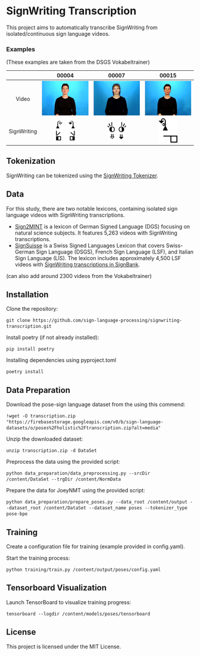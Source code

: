 # SignWriting Transcription

This project aims to automatically transcribe SignWriting from isolated/continuous sign language videos.


### Examples

(These examples are taken from the DSGS Vokabeltrainer)

|              |                                   00004                                    |                                   00007                                    |                                   00015                                    |
|:------------:|:--------------------------------------------------------------------------:|:--------------------------------------------------------------------------:|:--------------------------------------------------------------------------:|
|    Video     |  <img src="assets/examples/00004.gif" width="150px">   |  <img src="assets/examples/00007.gif" width="150px">   |  <img src="assets/examples/00015.gif" width="150px">   |
| SignWriting  |   <img src="assets/examples/00004.png" width="50px">   |   <img src="assets/examples/00007.png" width="50px">   |   <img src="assets/examples/00015.png" width="50px">   |


## Tokenization

SignWriting can be tokenized using the [SignWriting Tokenizer](https://github.com/sign-language-processing/signbank-plus/blob/main/signbank_plus/signwriting/signwriting_tokenizer.py).

## Data

For this study, there are two notable lexicons, containing isolated sign language videos with SignWriting transcriptions.

- [Sign2MINT](https://sign2mint.de/) is a lexicon of German Signed Language (DGS) focusing on natural science subjects. It features 5,263 videos with SignWriting transcriptions. 
- [SignSuisse](https://signsuisse.sgb-fss.ch/) is a Swiss Signed Languages Lexicon that covers Swiss-German Sign Language (DSGS), French Sign Language (LSF), and Italian Sign Language (LIS). The lexicon includes approximately 4,500 LSF videos with [SignWriting transcriptions in SignBank](https://www.signbank.org/signpuddle2.0/index.php?ui=4&sgn=49).

(can also add around 2300 videos from the Vokabeltrainer)


## Installation

Clone the repository:
```
git clone https://github.com/sign-language-processing/signwriting-transcription.git
```
Install poetry (if not already installed):
```
pip install poetry
```
Installing dependencies using pyproject.toml
```
poetry install
```


## Data Preparation

Download the pose-sign language dataset from the using this commend:
```
!wget -O transcription.zip "https://firebasestorage.googleapis.com/v0/b/sign-language-datasets/o/poses%2Fholistic%2Ftranscription.zip?alt=media"
```
Unzip the downloaded dataset:
```
unzip transcription.zip -d DataSet
```
Preprocess the data using the provided script:
```
python data_preparation/data_preprocessing.py --srcDir /content/DataSet --trgDir /content/NormData
```
Prepare the data for JoeyNMT using the provided script:
```
python data_preparation/prepare_poses.py --data_root /content/output --dataset_root /content/DataSet --dataset_name poses --tokenizer_type pose-bpe
```

## Training

Create a configuration file for training (example provided in config.yaml).

Start the training process:

```
python training/train.py /content/output/poses/config.yaml
```


## Tensorboard Visualization

Launch TensorBoard to visualize training progress:
```
tensorboard --logdir /content/models/poses/tensorboard
```


## License

This project is licensed under the MIT License.
